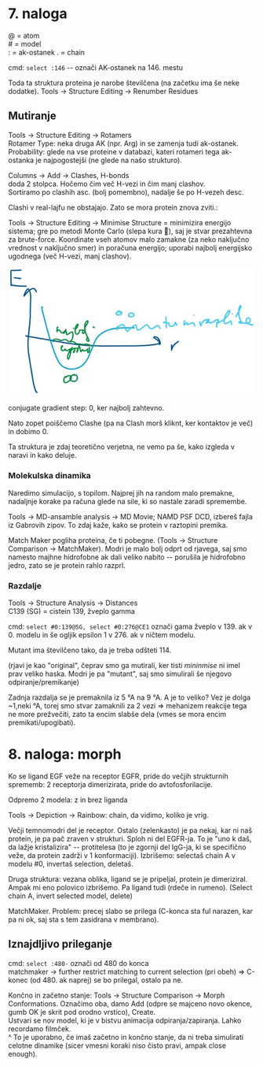 # 7. naloga
@ = atom  
\# = model  
: = ak-ostanek
. = chain

cmd: `select :146` -- označi AK-ostanek na 146. mestu

Toda ta struktura proteina je narobe številčena (na začetku ima še neke dodatke). 
Tools -> Structure Editing -> Renumber Residues

## Mutiranje
Tools -> Structure Editing -> Rotamers  
Rotamer Type: neka druga AK (npr. Arg) in se zamenja tudi ak-ostanek.  
Probability: glede na vse proteine v databazi, kateri rotameri tega ak-ostanka je najpogostejši (ne glede na našo strukturo).  

Columns -> Add -> Clashes, H-bonds  
doda 2 stolpca. Hočemo čim več H-vezi in čim manj clashov.  
Sortiramo po clashih asc. (bolj pomembno), nadalje še po H-vezeh desc.

Clashi v real-lajfu ne obstajajo. Zato se mora protein znova zviti.:

Tools -> Structure Editing -> Minimise Structure = minimizira energijo sistema; gre po metodi Monte Carlo (slepa kura 🐔), saj je stvar prezahtevna za brute-force. Koordinate vseh atomov malo zamakne (za neko naključno vrednost v naključno smer) in poračuna energijo; uporabi najbolj energijsko ugodnega (več H-vezi, manj clashov).

![Energija](7_energija.jpg)

conjugate gradient step: 0, ker najbolj zahtevno.

Nato zopet poiščemo Clashe (pa na Clash morš kliknt, ker kontaktov je več) in dobimo 0.

Ta struktura je zdaj teoretično verjetna, ne vemo pa še, kako izgleda v naravi in kako deluje.

### Molekulska dinamika
Naredimo simulacijo, s topilom. Najprej jih na random malo premakne, nadaljnje korake pa računa glede na sile, ki so nastale zaradi spremembe. 

Tools -> MD-ansamble analysis -> MD Movie; NAMD PSF DCD, izbereš fajla iz Gabrovih zipov. To zdaj kaže, kako se protein v raztopini premika.

Match Maker pogliha proteina, če ti pobegne. (Tools -> Structure Comparison -> MatchMaker). Modri je malo bolj odprt od rjavega, saj smo namesto majhne hidrofobne ak dali veliko nabito -- porušila je hidrofobno jedro, zato se je protein rahlo razprl. 

### Razdalje
Tools -> Structure Analysis -> Distances  
C139 (SG) = cistein 139, žveplo gamma

cmd: `select #0:139@SG, select #0:276@CE1` označi gama žveplo v 139. ak v 0. modelu in še ogljik epsilon 1 v 276. ak v ničtem modelu.

Mutant ima številčeno tako, da je treba odšteti 114.

(rjavi je kao "original", čeprav smo ga mutirali, ker tisti _mininmise_ ni imel prav veliko haska. Modri je pa "mutant", saj smo simulirali še njegovo odpiranje/premikanje)

Zadnja razdalja se je premaknila iz 5 °A na 9 °A. A je to veliko? Vez je dolga ~1,neki °A, torej smo stvar zamaknili za 2 vezi => mehanizem reakcije tega ne more prežvečiti, zato ta encim slabše dela (vmes se mora encim premikati/upogibati).


# 8. naloga: morph
Ko se ligand EGF veže na receptor EGFR, pride do večjih strukturnih sprememb: 2 receptorja dimerizirata, pride do avtofosforilacije.

Odpremo 2 modela: z in brez liganda

Tools -> Depiction -> Rainbow: chain, da vidimo, koliko je vrig.

Večji temnomodri del je receptor. Ostalo (zelenkasto) je pa nekaj, kar ni naš protein, je pa pač zraven v strukturi. Sploh ni del EGFR-ja. To je "uno k daš, da lažje kristalizira" -- protitelesa (to je zgornji del IgG-ja, ki se specifično veže, da protein zadrži v 1 konformaciji). Izbrišemo: selectaš chain A v modelu #0, invertaš selection, deletaš.

Druga struktura: vezana oblika, ligand se je pripeljal, protein je dimeriziral. Ampak mi eno polovico izbrišemo. Pa ligand tudi (rdeče in rumeno). (Select chain A, invert selected model, delete)

MatchMaker. Problem: precej slabo se prilega (C-konca sta ful narazen, kar pa ni ok, saj sta s tem zasidrana v membrano).

## Iznajdljivo prileganje
cmd: `select :480-` označi od 480 do konca  
matchmaker -> further restrict matching to current selection (pri obeh) => C-konec (od 480. ak naprej) se bo prilegal, ostalo pa ne.


Končno in začetno stanje: Tools -> Structure Comparison -> Morph Conformations. Označimo oba, damo Add (odpre se majceno novo okence, gumb OK je skrit pod orodno vrstico), Create.  
Ustvari se nov model, ki je v bistvu animacija odpiranja/zapiranja. Lahko recordamo filmček.  
^ To je uporabno, če imaš začetno in končno stanje, da ni treba simulirati celotne dinamike (sicer vmesni koraki niso čisto pravi, ampak close enough).